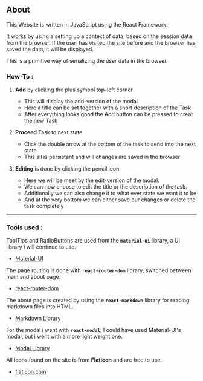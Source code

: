 ## About
This Website is written in JavaScript using the React Framework.

It works by using a setting up a context of data, based on the session data from the browser. If the user has visited the site before and the browser has saved the data, it will be displayed.

This is a primitive way of serializing the user data in the browser.

### How-To :

1. **Add** by clicking the plus symbol top-left corner
    - This will display the add-version of the modal
    - Here a title can be set together with a short description of the Task 
    - After everything looks good the Add button can be pressed to creat the new Task

2. **Proceed** Task to next state
    - Click the double arrow at the bottom of the task to send into the next state
    - This all is persistant and will changes are saved in the browser

3. **Editing** is done by clicking the pencil icon
    - Here we will be meet by the edit-version of the modal.
    - We can now choose to edit the title or the description of the task.
    - Additionally we can also change it to what ever state we want it to be
    - And at the very bottom we can either save our changes or delete the task completely

----

### Tools used :

ToolTips and RadioButtons are used from the **`material-ui`** library, a UI library i will continue to use.
 - [Material-UI](https://material-ui.com/)

 The page routing is done with **`react-router-dom`** library, switched between main and about page.
 - [react-router-dom](https://www.npmjs.com/package/react-router-dom)

 The about page is created by using the **`react-markdown`** library for reading markdown files into HTML.
 - [Markdown Library](https://www.npmjs.com/package/react-markdown)

For the modal i went with **`react-modal`**, I could have used Material-UI's modal, but i went with a more light weight one.
 - [Modal Library](https://www.npmjs.com/package/react-modal)

All icons found on the site is from **Flaticon** and are free to use.
 - [flaticon.com](https://www.flaticon.com/)


